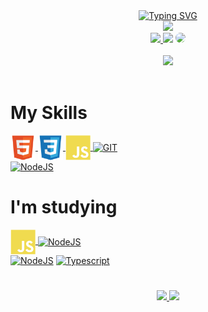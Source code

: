 <div align="center">
<a href="https://git.io/typing-svg"><img src="https://readme-typing-svg.demolab.com?font=oswald&weight=200&duration=1500&pause=500&color=FFC900&background=7F000000&center=true&width=435&lines=Hello!+My+name+is+Almir+Gabriel;I'm+26+years+old;I'm+studying+to+be+a+front+end+developer;Be+Welcome+!+" alt="Typing SVG" /></a>
</div>

<div align="center">
<img height="200em" weight="180em" src="https://i.pinimg.com/originals/09/c6/29/09c62903beeba336dc9da76eb5c9a107.gif"/>
</div>

<div align="center"> 
<a href="https://www.instagram.com/_almir_gabriel_/" target="_blank"><img src="https://img.shields.io/badge/-Instagram-%23E4405F?style=for-the-badge&logo=instagram&logoColor=white"</a>
<a href = "mailto:almir.gabriel.andrade@gmail.com"> <img src="https://img.shields.io/badge/-Gmail-%23333?style=for-the-badge&logo=gmail&logoColor=white" target="_blank"></a>
<a href="https://www.linkedin.com/in/almir-gabriel-andrade-82377b25a/" target="_blank"><img src="https://img.shields.io/badge/-LinkedIn-%230077B5?style=for-the-badge&logo=linkedin&logoColor=white" style="border-radius: 30px" target="_blank"></a> 
 <br><br>
  <img alingn="center" src="https://komarev.com/ghpvc/?username=AlmirGabriel&style=for-the-badge&label=Total+profile+visits&color=red"/>
 </div>
 
<div style="display: inline_block"><br>
<h1 display="flex">My Skills</h1>
  <a target="_blank" href="https://developer.mozilla.org/pt-BR/docs/Web/HTML"><img align="center" alt="HTML" height="40" width="40" src="https://raw.githubusercontent.com/devicons/devicon/master/icons/html5/html5-original.svg">
  <a target="_blank" href="https://developer.mozilla.org/pt-BR/docs/Web/CSS"><img align="center" alt="CSS" height="40" width="40" src="https://raw.githubusercontent.com/devicons/devicon/master/icons/css3/css3-original.svg">
  <a target="_blank" href="https://developer.mozilla.org/pt-BR/docs/Web/JavaScript"><img align="center" alt="JavaScript" height="40" width="40" src="https://raw.githubusercontent.com/devicons/devicon/master/icons/javascript/javascript-plain.svg">
  <a target="_blank" href="https://git-scm.com/"><img align="center" alt="GIT" height="40" width="40" src="https://cdn.jsdelivr.net/gh/devicons/devicon/icons/git/git-original.svg">
</div>
  <a target="_blank" href="https://nodejs.org/en/docs/"><img align="center" alt="NodeJS" height="40" width="40" src="https://cdn.jsdelivr.net/gh/devicons/devicon/icons/nodejs/nodejs-original.svg"></a>
</div>

<div>
<h1 display="inline-block">I'm studying</h1>
   <a target="_blank" href="https://developer.mozilla.org/pt-BR/docs/Web/JavaScript"><img align="center" alt="JavaScript" height="40" width="40" src="https://raw.githubusercontent.com/devicons/devicon/master/icons/javascript/javascript-plain.svg">
   <a target="_blank" href="https://nodejs.org/en/docs/"><img align="center" alt="NodeJS" height="40" width="40" src="https://cdn.jsdelivr.net/gh/devicons/devicon/icons/nodejs/nodejs-original.svg"></a>
</div>
   <a target="_blank" href="https://angular.io/"><img align="center" alt="NodeJS" height="40" width="40" src="https://cdn.jsdelivr.net/gh/devicons/devicon/icons/angularjs/angularjs-original.svg"></a>
</div>
<a target="_blank" href="https://www.typescriptlang.org/"><img align="center" alt="Typescript" height="40" width="40" src="https://cdn.jsdelivr.net/gh/devicons/devicon/icons/typescript/typescript-original.svg"></a>
</div>

<div align="center">
<h1></h1>
<a href="https//beacons.ai/AlmirGabriel">
<img height="160em" src="https://github-readme-stats.vercel.app/api?username=AlmirGabriel&show_icons=true&theme=outrun"/>
<img height="160em" src="https://github-readme-stats.vercel.app/api/top-langs/?username=AlmirGabriel&layout=compact&theme=outrun"/>
</div>
